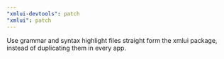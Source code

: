 ```yaml
---
"xmlui-devtools": patch
"xmlui": patch
---
```


Use grammar and syntax highlight files straight form the xmlui package, instead of duplicating them in every app.
